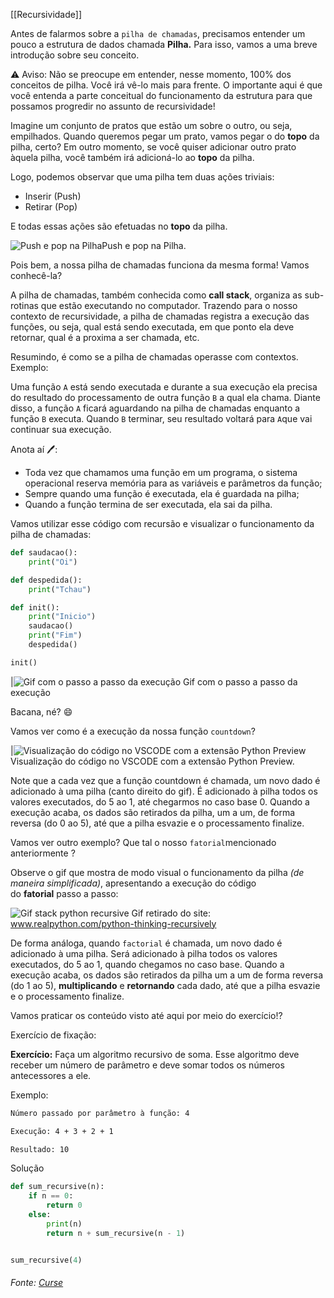 [[Recursividade]]

Antes de falarmos sobre a `pilha de chamadas`, precisamos entender um pouco a estrutura de dados chamada **Pilha.** Para isso, vamos a uma breve introdução sobre seu conceito.

⚠️ Aviso: Não se preocupe em entender, nesse momento, 100% dos conceitos de pilha. Você irá vê-lo mais para frente. O importante aqui é que você entenda a parte conceitual do funcionamento da estrutura para que possamos progredir no assunto de recursividade!

Imagine um conjunto de pratos que estão um sobre o outro, ou seja, empilhados. Quando queremos pegar um prato, vamos pegar o do **topo** da pilha, certo? Em outro momento, se você quiser adicionar outro prato àquela pilha, você também irá adicioná-lo ao **topo** da pilha.

Logo, podemos observar que uma pilha tem duas ações triviais:

- Inserir (Push)
- Retirar (Pop)

E todas essas ações são efetuadas no **topo** da pilha.

![Push e pop na Pilha](https://content-assets.betrybe.com/prod/f3ed319f-e20d-4f6a-8b5e-c0ff3788ac0a-Push%20e%20pop%20na%20Pilha.png)Push e pop na Pilha.

Pois bem, a nossa pilha de chamadas funciona da mesma forma! Vamos conhecê-la?

A pilha de chamadas, também conhecida como **call stack**, organiza as sub-rotinas que estão executando no computador. Trazendo para o nosso contexto de recursividade, a pilha de chamadas registra a execução das funções, ou seja, qual está sendo executada, em que ponto ela deve retornar, qual é a proxima a ser chamada, etc.

Resumindo, é como se a pilha de chamadas operasse com contextos. Exemplo:

Uma função `A` está sendo executada e durante a sua execução ela precisa do resultado do processamento de outra função `B` a qual ela chama. Diante disso, a função `A` ficará aguardando na pilha de chamadas enquanto a função `B` executa. Quando `B` terminar, seu resultado voltará para `A`que vai continuar sua execução.

Anota aí 🖊:

- Toda vez que chamamos uma função em um programa, o sistema operacional reserva memória para as variáveis e parâmetros da função;
- Sempre quando uma função é executada, ela é guardada na pilha;
- Quando a função termina de ser executada, ela sai da pilha.

Vamos utilizar esse código com recursão e visualizar o funcionamento da pilha de chamadas:


```python
def saudacao():
    print("Oi")

def despedida():
    print("Tchau")

def init():
    print("Inicio")
    saudacao()
    print("Fim")
    despedida()

init()
```

|![Gif com o passo a passo da execução](https://content-assets.betrybe.com/prod/f3ed319f-e20d-4f6a-8b5e-c0ff3788ac0a-Gif%20com%20o%20passo%20a%20passo%20da%20execu%C3%A7%C3%A3o.gif)
Gif com o passo a passo da execução

Bacana, né? 😄

Vamos ver como é a execução da nossa função `countdown`?

|![Visualização do código no VSCODE com a extensão Python Preview](https://content-assets.betrybe.com/prod/f3ed319f-e20d-4f6a-8b5e-c0ff3788ac0a-Visualiza%C3%A7%C3%A3o%20do%20c%C3%B3digo%20no%20VSCODE%20com%20a%20extens%C3%A3o%20Python%20Preview.gif)
Visualização do código no VSCODE com a extensão Python Preview.

Note que a cada vez que a função countdown é chamada, um novo dado é adicionado à uma pilha (canto direito do gif). É adicionado à pilha todos os valores executados, do 5 ao 1, até chegarmos no caso base 0. Quando a execução acaba, os dados são retirados da pilha, um a um, de forma reversa (do 0 ao 5), até que a pilha esvazie e o processamento finalize.

Vamos ver outro exemplo? Que tal o nosso `fatorial`mencionado anteriormente ?

Observe o gif que mostra de modo visual o funcionamento da pilha _(de maneira simplificada)_, apresentando a execução do código do **fatorial** passo a passo:

![Gif stack python recursive](https://content-assets.betrybe.com/prod/f3ed319f-e20d-4f6a-8b5e-c0ff3788ac0a-Gif%20stack%20python%20recursive.gif)
Gif retirado do site: www.realpython.com/python-thinking-recursively

De forma análoga, quando `factorial` é chamada, um novo dado é adicionado à uma pilha. Será adicionado à pilha todos os valores executados, do 5 ao 1, quando chegamos no caso base. Quando a execução acaba, os dados são retirados da pilha um a um de forma reversa (do 1 ao 5), **multiplicando** e **retornando** cada dado, até que a pilha esvazie e o processamento finalize.

Vamos praticar os conteúdo visto até aqui por meio do exercício!?

Exercício de fixação:

**Exercício:** Faça um algoritmo recursivo de soma. Esse algoritmo deve receber um número de parâmetro e deve somar todos os números antecessores a ele.

Exemplo:

```bash
Número passado por parâmetro à função: 4

Execução: 4 + 3 + 2 + 1

Resultado: 10
```

Solução

```python
def sum_recursive(n):
    if n == 0:
        return 0
    else:
        print(n)
        return n + sum_recursive(n - 1)


sum_recursive(4)
```

###### Fonte: [Curse](https://app.betrybe.com/learn/course/5e938f69-6e32-43b3-9685-c936530fd326/module/290e715d-73e3-4b2d-a3c7-4fe113474070/section/1e72f959-dcab-4e2d-948b-6f6e5aef58ab/day/bfc198bb-2ceb-4271-b137-2388dddbeee2/lesson/f83d0728-eff7-4a03-aede-f2a0db31b8dd/solution)

